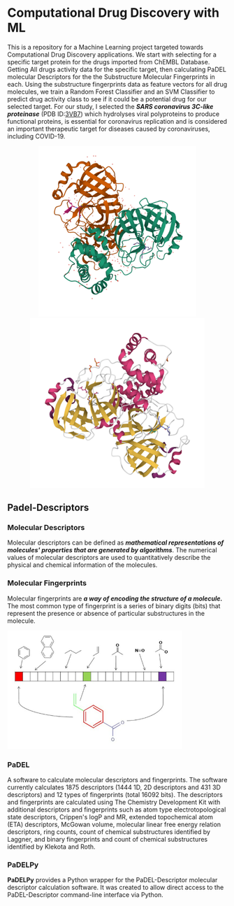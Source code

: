 # **Computational Drug Discovery with ML**
This is a repository for a Machine Learning project targeted towards Computational Drug Discovery applications. We start with selecting for a specific target protein for the drugs imported from ChEMBL Database. Getting All drugs activity data for the specific target, then calculating PaDEL molecular Descriptors for the the Substructure Molecular Fingerprints in each. Using the substructure fingerprints data as feature vectors for all drug molecules, we train a Random Forest Classifier and an SVM Classifier to predict drug activity class to see if it could be a potential drug for our selected target.
For our study, I selected the **_SARS coronavirus 3C-like proteinase_** (PDB ID:[3VB7](https://www.rcsb.org/structure/3vb7)) which hydrolyses viral polyproteins to produce functional proteins, is essential for coronavirus replication and is considered an important therapeutic target for diseases caused by coronaviruses, including COVID-19.   

<p align="center">
<img src="images/3VB7_view0.png" alt="3VB7_view0" width="360"/>
<img src="images/3VB7_view1.png" alt="3VB7_view1" width="400"/>
</p>

## **Padel-Descriptors**
### **Molecular Descriptors**
Molecular descriptors can be defined as *__mathematical representations of molecules' properties that are generated by algorithms__*. The numerical values of molecular descriptors are used to quantitatively describe the physical and chemical information of the molecules.   
### **Molecular Fingerprints**
Molecular fingerprints are **_a way of encoding the structure of a molecule._** The most common type of fingerprint is a series of binary digits (bits) that represent the presence or absence of particular substructures in the molecule.    

<img src="images/fingerprint.jpg" alt="fingerprint" width="400"/>     


### **PaDEL**
A software to calculate molecular descriptors and fingerprints. The software currently calculates 1875 descriptors (1444 1D, 2D descriptors and 431 3D descriptors) and 12 types of fingerprints (total 16092 bits). The descriptors and fingerprints are calculated using The Chemistry Development Kit with additional descriptors and fingerprints such as atom type electrotopological state descriptors, Crippen's logP and MR, extended topochemical atom (ETA) descriptors, McGowan volume, molecular linear free energy relation descriptors, ring counts, count of chemical substructures identified by Laggner, and binary fingerprints and count of chemical substructures identified by Klekota and Roth.   

### **PaDELPy**
**PaDELPy** provides a Python wrapper for the PaDEL-Descriptor molecular descriptor calculation software. It was created to allow direct access to the PaDEL-Descriptor command-line interface via Python.    

